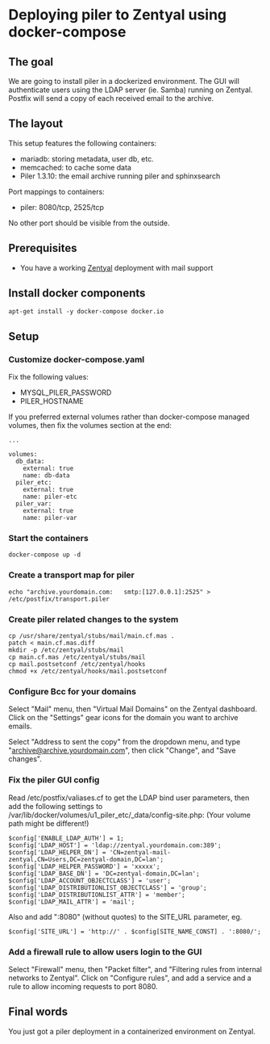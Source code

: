 # Deploying piler to Zentyal using docker-compose

## The goal

We are going to install piler in a dockerized environment.
The GUI will authenticate users using the LDAP server (ie.
Samba) running on Zentyal. Postfix will send a copy of each
received email to the archive.

## The layout

This setup features the following containers:

* mariadb: storing metadata, user db, etc.
* memcached: to cache some data
* Piler 1.3.10: the email archive running piler and sphinxsearch

Port mappings to containers:

- piler: 8080/tcp, 2525/tcp

No other port should be visible from the outside.

## Prerequisites

* You have a working [Zentyal](https://zentyal.com/) deployment with mail support

## Install docker components

```
apt-get install -y docker-compose docker.io
```

## Setup

### Customize docker-compose.yaml

Fix the following values:

* MYSQL_PILER_PASSWORD
* PILER_HOSTNAME


If you preferred external volumes rather than docker-compose managed volumes,
then fix the volumes section at the end:

```
...

volumes:
  db_data:
    external: true
    name: db-data
  piler_etc:
    external: true
    name: piler-etc
  piler_var:
    external: true
    name: piler-var
```


### Start the containers

```
docker-compose up -d
```


### Create a transport map for piler

```
echo "archive.yourdomain.com:   smtp:[127.0.0.1]:2525" > /etc/postfix/transport.piler
```

### Create piler related changes to the system

```
cp /usr/share/zentyal/stubs/mail/main.cf.mas .
patch < main.cf.mas.diff
mkdir -p /etc/zentyal/stubs/mail
cp main.cf.mas /etc/zentyal/stubs/mail
cp mail.postsetconf /etc/zentyal/hooks
chmod +x /etc/zentyal/hooks/mail.postsetconf
```

### Configure Bcc for your domains

Select "Mail" menu, then "Virtual Mail Domains" on the Zentyal dashboard.
Click on the "Settings" gear icons for the domain you want to archive emails.

Select "Address to sent the copy" from the dropdown menu, and type
"archive@archive.yourdomain.com", then click "Change", and "Save changes".

### Fix the piler GUI config

Read /etc/postfix/valiases.cf to get the LDAP bind user parameters, then
add the following settings to /var/lib/docker/volumes/u1_piler_etc/_data/config-site.php:
(Your volume path might be different!)

```
$config['ENABLE_LDAP_AUTH'] = 1;
$config['LDAP_HOST'] = 'ldap://zentyal.yourdomain.com:389';
$config['LDAP_HELPER_DN'] = 'CN=zentyal-mail-zentyal,CN=Users,DC=zentyal-domain,DC=lan';
$config['LDAP_HELPER_PASSWORD'] = 'xxxxx';
$config['LDAP_BASE_DN'] = 'DC=zentyal-domain,DC=lan';
$config['LDAP_ACCOUNT_OBJECTCLASS'] = 'user';
$config['LDAP_DISTRIBUTIONLIST_OBJECTCLASS'] = 'group';
$config['LDAP_DISTRIBUTIONLIST_ATTR'] = 'member';
$config['LDAP_MAIL_ATTR'] = 'mail';
```

Also and add ":8080" (without quotes) to the SITE_URL parameter, eg.

```
$config['SITE_URL'] = 'http://' . $config[SITE_NAME_CONST] . ':8080/';
```


### Add a firewall rule to allow users login to the GUI

Select "Firewall" menu, then "Packet filter", and "Filtering rules from internal networks to Zentyal".
Click on "Configure rules", and add a service and a rule to allow incoming requests to port 8080.

## Final words

You just got a piler deployment in a containerized environment on Zentyal.
